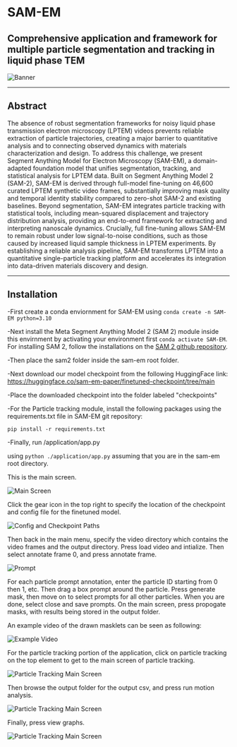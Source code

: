 # SAM-EM
## Comprehensive application and framework for multiple particle segmentation and tracking in liquid phase TEM
![Banner](./images/banner.jpg)
* * * * * *
## Abstract

The absence of robust segmentation frameworks for noisy liquid phase transmission electron microscopy (LPTEM) videos prevents reliable extraction of particle trajectories, creating a major barrier to quantitative analysis and to connecting observed dynamics with materials characterization and design. To address this challenge, we present Segment Anything Model for Electron Microscopy (SAM-EM), a domain-adapted foundation model that unifies segmentation, tracking, and statistical analysis for LPTEM data. Built on Segment Anything Model 2 (SAM-2), SAM-EM is derived through full-model fine-tuning on 46,600 curated LPTEM synthetic video frames, substantially improving mask quality and temporal identity stability compared to zero-shot SAM-2 and existing baselines. Beyond segmentation, SAM-EM integrates particle tracking with statistical tools, including mean-squared displacement and trajectory distribution analysis, providing an end-to-end framework for extracting and interpreting nanoscale dynamics. Crucially, full fine-tuning allows SAM-EM to remain robust under low signal-to-noise conditions, such as those caused by increased liquid sample thickness in LPTEM experiments. By establishing a reliable analysis pipeline, SAM-EM transforms LPTEM into a quantitative single-particle tracking platform and accelerates its integration into data-driven materials discovery and design.
* * * * * *

## Installation

-First create a conda enviornment for SAM-EM using `conda create -n SAM-EM python=3.10`

-Next install the Meta Segment Anything Model 2 (SAM 2) module inside this envirnment by activating your environment first `conda activate SAM-EM`. For installing SAM 2, follow the installations on the [SAM 2 github repository](https://github.com/facebookresearch/sam2).

-Then place the sam2 folder inside the sam-em root folder.

-Next download our model checkpoint from the following HuggingFace link: https://huggingface.co/sam-em-paper/finetuned-checkpoint/tree/main

-Place the downloaded checkpoint into the folder labeled "checkpoints"

-For the Particle tracking module, install the following packages using the requirements.txt file in SAM-EM git repository:

`pip install -r requirements.txt`

-Finally, run /application/app.py

using `python ./application/app.py` assuming that you are in the sam-em root directory.

This is the main screen.

![Main Screen](./images/main.png)

Click the gear icon in the top right to specify the location of the checkpoint and config file for the finetuned model.

![Config and Checkpoint Paths](./images/config_checkpoint.png)

Then back in the main menu, specify the video directory which contains the video frames and the output directory. Press load video and intialize. Then select annotate frame 0, and press annotate frame.

![Prompt](./images/prompt.png)


For each particle prompt annotation, enter the particle ID starting from 0 then 1, etc. Then drag a box prompt around the particle. Press generate mask, then move on to select prompts for all other particles. When you are done, select close and save prompts. On the main screen, press propogate masks, with results being stored in the output folder. 

An example video of the drawn masklets can be seen as following:

![Example Video](./images/exampleanimation.gif)

For the particle tracking portion of the application, click on particle tracking on the top element to get to the main screen of particle tracking.

![Particle Tracking Main Screen](./images/main_traj.png)

Then browse the output folder for the output csv, and press run motion analysis.

![Particle Tracking Main Screen](./images/main_traj_csv.png)

Finally, press view graphs.

![Particle Tracking Main Screen](./images/traj_dist.png)



